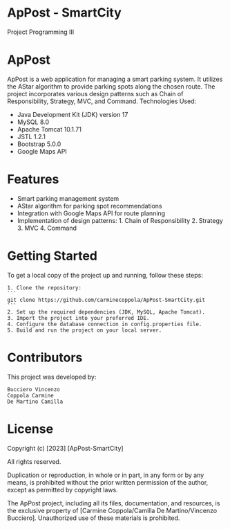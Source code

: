 # ApPost - SmartCity
Project Programming III

# ApPost
ApPost is a web application for managing a smart parking system. It utilizes the AStar algorithm to provide parking spots along the chosen route. The project incorporates various design patterns such as Chain of Responsibility, Strategy, MVC, and Command.
Technologies Used:

* Java Development Kit (JDK) version 17
* MySQL 8.0
* Apache Tomcat 10.1.71
* JSTL 1.2.1
* Bootstrap 5.0.0
* Google Maps API

# Features

* Smart parking management system
* AStar algorithm for parking spot recommendations
* Integration with Google Maps API for route planning
* Implementation of design patterns:
      1. Chain of Responsibility
      2. Strategy
      3. MVC
      4. Command

# Getting Started

To get a local copy of the project up and running, follow these steps:

    1. Clone the repository: 
    ```
    git clone https://github.com/carminecoppola/ApPost-SmartCity.git
    ```
    2. Set up the required dependencies (JDK, MySQL, Apache Tomcat).
    3. Import the project into your preferred IDE.
    4. Configure the database connection in config.properties file.
    5. Build and run the project on your local server.

# Contributors

This project was developed by:

    Bucciero Vincenzo
    Coppola Carmine
    De Martino Camilla

# License

Copyright (c) [2023] [ApPost-SmartCity]

All rights reserved.

Duplication or reproduction, in whole or in part, in any form or by any means, is prohibited without the prior written permission of the author, except as permitted by copyright laws.

The ApPost project, including all its files, documentation, and resources, is the exclusive property of [Carmine Coppola/Camilla De Martino/Vincenzo Bucciero]. Unauthorized use of these materials is prohibited.
